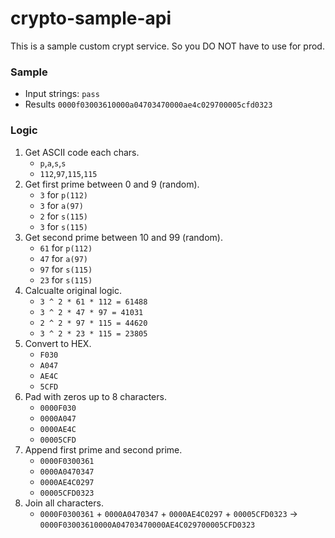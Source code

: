 # crypto-sample-api
This is a sample custom crypt service. So you DO NOT have to use for prod.

### Sample
- Input strings: ```pass```
- Results ```0000f03003610000a04703470000ae4c029700005cfd0323```

### Logic
1. Get ASCII code each chars.
    - `p`,`a`,`s`,`s`
    - `112`,`97`,`115`,`115`
1. Get first prime between 0 and 9 (random).
    - `3` for `p(112)`
    - `3` for `a(97)`
    - `2` for `s(115)`
    - `3` for `s(115)`
1. Get second prime between 10 and 99 (random).
    - `61` for `p(112)`
    - `47` for `a(97)`
    - `97` for `s(115)`
    - `23` for `s(115)`
1. Calcualte original logic.
    - `3 ^ 2 * 61 * 112 = 61488`
    - `3 ^ 2 * 47 * 97 = 41031`
    - `2 ^ 2 * 97 * 115 = 44620`
    - `3 ^ 2 * 23 * 115 = 23805`
1. Convert to HEX.
    - `F030`
    - `A047`
    - `AE4C`
    - `5CFD`
1. Pad with zeros up to 8 characters.
    - `0000F030`
    - `0000A047`
    - `0000AE4C`
    - `00005CFD`
1. Append first prime and second prime.
    - `0000F0300361`
    - `0000A0470347`
    - `0000AE4C0297`
    - `00005CFD0323`
1. Join all characters.
    - `0000F0300361` + `0000A0470347` + `0000AE4C0297` + `00005CFD0323` -> `0000F03003610000A04703470000AE4C029700005CFD0323`